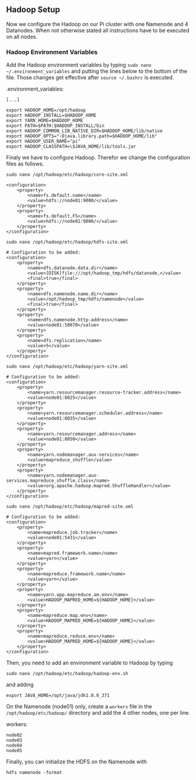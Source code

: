 ## Hadoop Setup

Now we configure the Hadoop on our Pi cluster with one Namenode and 4 Datanodes. When not otherwise stated all instructions have to be executed on all nodes.

### Hadoop Environment Variables

Add the Hadoop environment variables by typing `sudo nano ~/.environment_variables` and putting the lines below to the bottom of the file. Those changes get effective after `source ~/.bashrc` is executed.

.environment_variables:

```
[...]

export HADOOP_HOME=/opt/hadoop
export HADOOP_INSTALL=$HADOOP_HOME
export YARN_HOME=$HADOOP_HOME
export PATH=$PATH:$HADOOP_INSTALL/bin
export HADOOP_COMMON_LIB_NATIVE_DIR=$HADOOP_HOME/lib/native
export HADOOP_OPTS="-Djava.library.path=$HADOOP_HOME/lib"
export HADOOP_USER_NAME="pi"
export HADOOP_CLASSPATH=\$JAVA_HOME/lib/tools.jar
```

Finaly we have to configure Hadoop. Therefor we change the configuration files as follows.

```
sudo nano /opt/hadoop/etc/hadoop/core-site.xml
```

```
<configuration>
    <property>
        <name>fs.default.name</name>
        <value>hdfs://node01:9000/</value>
    </property>
    <property>
        <name>fs.default.FS</name>
        <value>hdfs://node01:9000/</value>
    </property>
</configuration>
```

```
sudo nano /opt/hadoop/etc/hadoop/hdfs-site.xml
```

```
# Configuration to be added:
<configuration>
    <property>
        <name>dfs.datanode.data.dir</name>
        <value>[DISK]file:///opt/hadoop_tmp/hdfs/datanode,</value>
        <final>true</final>
    </property>
    <property>
        <name>dfs.namenode.name.dir</name>
        <value>/opt/hadoop_tmp/hdfs/namenode</value>
        <final>true</final>
    </property>
    <property>
        <name>dfs.namenode.http-address</name>
        <value>node01:50070</value>
    </property>
    <property>
        <name>dfs.replication</name>
        <value>5</value>
    </property>
</configuration>
```

```
sudo nano /opt/hadoop/etc/hadoop/yarn-site.xml
```

```
# Configuration to be added:
<configuration>
    <property>
        <name>yarn.resourcemanager.resource-tracker.address</name>
        <value>node01:8025</value>
    </property>
    <property>
        <name>yarn.resourcemanager.scheduler.address</name>
        <value>node01:8035</value>
    </property>
    <property>
        <name>yarn.resourcemanager.address</name>
        <value>node01:8050</value>
    </property>
    <property>
        <name>yarn.nodemanager.aux-services</name>
        <value>mapreduce_shuffle</value>
    </property>
    <property>
        <name>yarn.nodemanager.aux-services.mapreduce_shuffle.class</name>
        <value>org.apache.hadoop.mapred.ShuffleHandler</value>
    </property>
</configuration>
```

```
sudo nano /opt/hadoop/etc/hadoop/mapred-site.xml
```

```
# Configuration to be added:
<configuration>
    <property>
        <name>mapreduce.job.tracker</name>
        <value>node01:5431</value>
    </property>
    <property>
        <name>mapred.framework.name</name>
        <value>yarn</value>
    </property>
    <property>
        <name>mapreduce.framework.name</name>
        <value>yarn</value>
    </property>
    <property>
        <name>yarn.app.mapreduce.am.env</name>
        <value>HADOOP_MAPRED_HOME=${HADOOP_HOME}</value>
    </property>
    <property>
        <name>mapreduce.map.env</name>
        <value>HADOOP_MAPRED_HOME=${HADOOP_HOME}</value>
    </property>
    <property>
        <name>mapreduce.reduce.env</name>
        <value>HADOOP_MAPRED_HOME=${HADOOP_HOME}</value>
    </property>
</configuration>
```

Then, you need to add an environment variable to Hadoop by typing

```
sudo nano /opt/hadoop/etc/hadoop/hadoop-env.sh
```

and adding

```
export JAVA_HOME=/opt/java/jdk1.8.0_371
```

On the Namenode (node01) only, create a `workers` file in the `/opt/hadoop/etc/hadoop/` directory and add the 4 other nodes, one per line.

workers:

```
node02
node03
node04
node05
```

Finally, you can initialize the HDFS on the Namenode with

```
hdfs namenode -format
```
